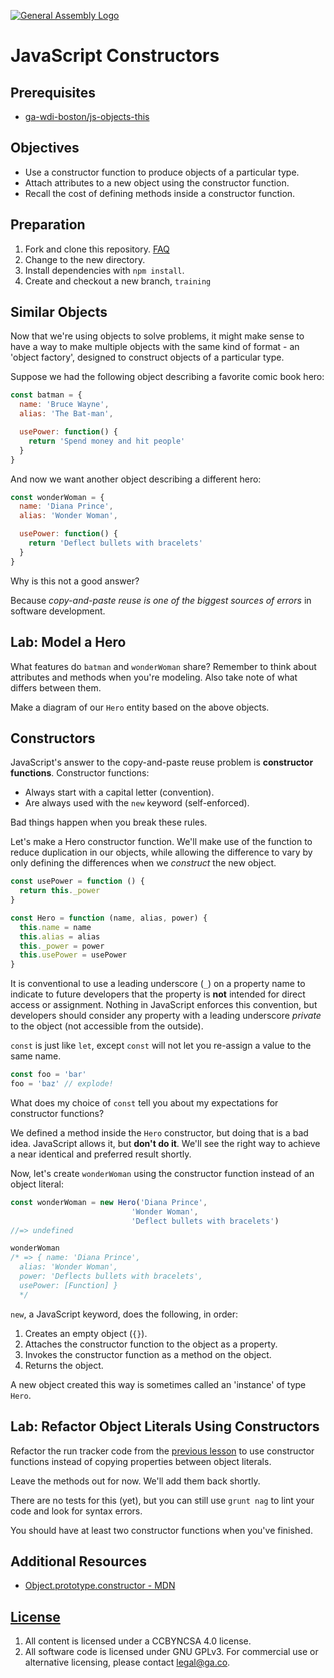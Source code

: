 [![General Assembly Logo](https://camo.githubusercontent.com/1a91b05b8f4d44b5bbfb83abac2b0996d8e26c92/687474703a2f2f692e696d6775722e636f6d2f6b6538555354712e706e67)](https://generalassemb.ly/education/web-development-immersive)

# JavaScript Constructors

## Prerequisites

- [ga-wdi-boston/js-objects-this](https://git.generalassemb.ly/ga-wdi-boston/js-objects-this)

## Objectives

- Use a constructor function to produce objects of a particular type.
- Attach attributes to a new object using the constructor function.
- Recall the cost of defining methods inside a constructor function.

## Preparation

1. Fork and clone this repository.
 [FAQ](https://git.generalassemb.ly/ga-wdi-boston/meta/wiki/ForkAndClone)
1. Change to the new directory.
1. Install dependencies with `npm install`.
1. Create and checkout a new branch, `training`

## Similar Objects

Now that we're using objects to solve problems, it might make sense to have a
way to make multiple objects with the same kind of format - an 'object factory',
designed to construct objects of a particular type.

Suppose we had the following object describing a favorite comic book hero:

```js
const batman = {
  name: 'Bruce Wayne',
  alias: 'The Bat-man',

  usePower: function() {
    return 'Spend money and hit people'
  }
}
```

And now we want another object describing a different hero:

```js
const wonderWoman = {
  name: 'Diana Prince',
  alias: 'Wonder Woman',

  usePower: function() {
    return 'Deflect bullets with bracelets'
  }
}
```

Why is this not a good answer?

Because *copy-and-paste reuse is one of the biggest sources of errors* in
software development.

## Lab: Model a Hero

What features do `batman` and `wonderWoman` share?  Remember to think about
attributes and methods when you're modeling.  Also take note of what differs
between them.

Make a diagram of our `Hero` entity based on the above objects.

## Constructors

JavaScript's answer to the copy-and-paste reuse problem is **constructor
functions**.  Constructor functions:

- Always start with a capital letter (convention).
- Are always used with the `new` keyword (self-enforced).

Bad things happen when you break these rules.

Let's make a Hero constructor function. We'll make use of the function to
reduce duplication in our objects, while allowing the difference to vary by
only defining the differences when we *construct* the new object.

```js
const usePower = function () {
  return this._power
}

const Hero = function (name, alias, power) {
  this.name = name
  this.alias = alias
  this._power = power
  this.usePower = usePower
}
```

It is conventional to use a leading underscore (`_`) on a property name to
indicate to future developers that the property is **not** intended for direct
access or assignment. Nothing in JavaScript enforces this convention, but
developers should consider any property with a leading underscore *private* to the object (not accessible from the outside).

`const` is just like `let`, except `const` will not let you re-assign a value
to the same name.

```js
const foo = 'bar'
foo = 'baz' // explode!
```

What does my choice of `const` tell you about my expectations for constructor
functions?

We defined a method inside the `Hero` constructor, but doing that is a bad
idea. JavaScript allows it, but **don't do it**. We'll see the right way to
achieve a near identical and preferred result shortly.

Now, let's create `wonderWoman` using the constructor function instead of an
object literal:

```js
const wonderWoman = new Hero('Diana Prince',
                           'Wonder Woman',
                           'Deflect bullets with bracelets')
//=> undefined

wonderWoman
/* => { name: 'Diana Prince',
  alias: 'Wonder Woman',
  power: 'Deflects bullets with bracelets',
  usePower: [Function] }
  */
```

`new`, a JavaScript keyword, does the following, in order:

1. Creates an empty object (`{}`).
1. Attaches the constructor function to the object as a property.
1. Invokes the constructor function as a method on the object.
1. Returns the object.

A new object created this way is sometimes called an 'instance' of type `Hero`.

## Lab: Refactor Object Literals Using Constructors

Refactor the run tracker code from the [previous
 lesson](https://git.generalassemb.ly/ga-wdi-boston/js-objects-this) to use
 constructor functions instead of copying properties between object literals.

Leave the methods out for now. We'll add them back shortly.

There are no tests for this (yet), but you can still use `grunt nag` to lint
your code and look for syntax errors.

You should have at least two constructor functions when you've finished.

## Additional Resources

- [Object.prototype.constructor - MDN](https://developer.mozilla.org/en-US/docs/Web/JavaScript/Reference/Global_Objects/Object/constructor)

## [License](LICENSE)

1. All content is licensed under a CC­BY­NC­SA 4.0 license.
1. All software code is licensed under GNU GPLv3. For commercial use or
    alternative licensing, please contact legal@ga.co.
